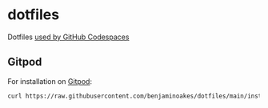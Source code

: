 # dotfiles

Dotfiles [used by GitHub Codespaces](https://docs.github.com/en/github/developing-online-with-codespaces/personalizing-codespaces-for-your-account)

## Gitpod

For installation on [Gitpod](http://gitpod.io/):

```sh
curl https://raw.githubusercontent.com/benjaminoakes/dotfiles/main/install | sh
```
